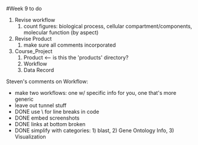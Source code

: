 #Week 9 to do

1. Revise workflow
	1. count figures: biological process, cellular compartment/components, molecular function (by aspect)
3. Revise Product
	1. make sure all comments incorporated
2. Course_Project
	1. Product <-- is this the 'products' directory?
	2. Workflow
	3. Data Record 


Steven's comments on Workflow:

- make two workflows: one w/ specific info for you, one that's more generic
- leave out tunnel stuff
- DONE use \ for line breaks in code
- DONE embed screenshots
- DONE links at bottom broken
- DONE simplify with categories: 1) blast, 2) Gene Ontology Info, 3) Visualization